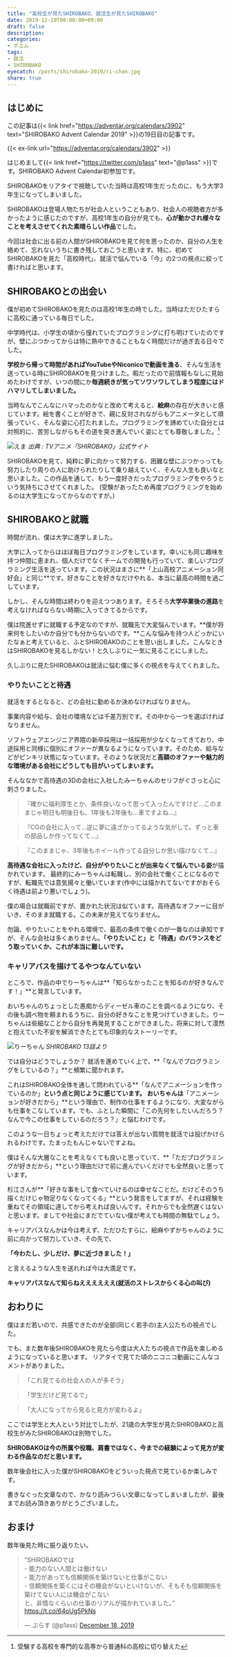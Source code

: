 ```yaml
---
title: "高校生が見たSHIROBAKO、就活生が見たSHIROBAKO"
date: 2019-12-19T00:00:00+09:00
draft: false
description: 
categories:
- ポエム
tags:
- 就活
- SHIROBAKO
eyecatch: /posts/shirobako-2019/ri-chan.jpg
share: true
---
```


## はじめに

この記事は{{< link href="https://adventar.org/calendars/3902" text="SHIROBAKO Advent Calendar 2019" >}}の19日目の記事です。

{{< ex-link url="https://adventar.org/calendars/3902" >}}

はじめまして{{< link href="https://twitter.com/p1ass" text="@p1ass" >}}です。SHIROBAKO Advent Calendar初参加です。

SHIROBAKOをリアタイで視聴していた当時は高校1年生だったのに、もう大学3年生になってしまいました。

SHIROBAKOは登場人物たちが社会人ということもあり、社会人の視聴者方が多かったように感じたのですが、高校1年生の自分が見ても、**心が動かされ様々なことを考えさせてくれた素晴らしい作品**でした。

今回は社会に出る前の人間がSHIROBAKOを見て何を思ったのか、自分の人生を絡めて、忘れないうちに書き残しておこうと思います。特に、初めてSHIROBAKOを見た「高校時代」、就活で悩んでいる「今」の2つの視点に絞って書ければと思います。

<!--more-->

## SHIROBAKOとの出会い

僕が初めてSHIROBAKOを見たのは高校1年生の時でした。当時はただひたすらに高校に通っている毎日でした。

中学時代は、小学生の頃から憧れていたプログラミングに打ち明けていたのですが、壁にぶつかってからは特に熱中できることもなく時間だけが過ぎ去る日々でした。

**学校から帰って時間があればYouTubeやNiconicoで動画を漁る**、そんな生活を送っている時にSHIROBAKOを見つけました。暇だったので前情報もなしに見始めたわけですが、いつの間にか**毎週続きが気ってソワソワしてしまう程度にはドハマリしてしまいました。**

当時なんでこんなにハマったのかなと改めて考えると、**絵麻**の存在が大きいと感じています。絵を書くことが好きで、親に反対されながらもアニメータとして頑張っていく、そんな姿に心打たれました。プログラミングを諦めていた自分とは対照的に、苦労しながらもその道を突き進んでいく姿にとても尊敬しました。[^1]

![えま](ema.png)
_出典 : TVアニメ「SHIROBAKO」公式サイト_

[^1]: 受験する高校を専門的な高専から普通科の高校に切り替えた

SHIROBAKOを見て、純粋に夢に向かって努力する、困難な壁にぶつかっっても努力したり周りの人に助けられたりして乗り越えていく、そんな人生も良いなと思いました。この作品を通して、もう一度好きだったプログラミングをやろうという気持ちにさせてくれました。 (受験があったため再度プログラミングを始めるのは大学生になってからなのですが。)

## SHIROBAKOと就職

時間が流れ、僕は大学に進学しました。

大学に入ってからはほぼ毎日プログラミングをしています。幸いにも同じ趣味を持つ仲間に恵まれ、個人だけでなくチームでの開発も行っていて、楽しいプログラミング生活を送っています。この状況はまさに**「上山高校アニメーション同好会」と同じ**です。好きなことを好きなだけやれる、本当に最高の時間を過ごしています。

しかし、そんな時間は終わりを迎えつつあります。そろそろ**大学卒業後の進路**を考えなければならない時期に入ってきてるからです。

僕は院進せずに就職する予定なのですが、就職先で大変悩んでいます。**僕が将来何をしたいのか自分でも分からないのです。**こんな悩みを持つ人どっかにいたなぁと考えていると、ふとSHIROBAKOのことを思い出しました。こんなときはSHIROBAKOを見るしかない！と久しぶりに一気に見ることにしました。

久しぶりに見たSHIROBAKOは就活に悩む僕に多くの視点を与えてくれました。

### やりたいことと待遇

就活をするとなると、どの会社に勤めるか決めなければなりません。

事業内容や給与、会社の環境などは千差万別です。その中から一つを選ばければなりません。

ソフトウェアエンジニア界隈の新卒採用は一括採用が少なくなってきており、中途採用と同様に個別にオファーが異なるようになっています。そのため、給与などがピンキリ状態になっています。そのような状況だと**高額のオファーや魅力的な環境がある会社にどうしても目がいってしまいます。**

そんななかで高待遇の3Dの会社に入社したみーちゃんのセリフがぐさっと心に刺さりました。

>『確かに福利厚生とか、条件良いなって思って入ったんですけど…このままじゃ明日も明後日も、1年後も2年後も…車ですよね…』 

>『CGの会社に入って…逆に夢に遠ざかってるような気がして。ずっと車の部品しか作ってなくて…』

>『このままじゃ、3年後もホイール作ってる自分しか思い描けなくて…』

**高待遇な会社に入ったけど、自分がやりたいことが出来なくて悩んでいる姿**が描かれています。
最終的にみーちゃんは転職し、別の会社で働くことになるのですが、転職先では意気揚々と働いています(作中には描かれてないですがおそらく待遇は前より悪いでしょう)。

僕の場合は就職前ですが、置かれた状況は似ています。高待遇なオファーに目がいき、そのまま就職する。この未来が見えてなりません。

勿論、やりたいことをやれる環境で、最高の条件で働くのが一番なのは承知ですが、そんな会社は多くありません。**「やりたいこと」と「待遇」のバランスをどう取っていくか、これが本当に難しいです。**

### キャリアパスを描けてるやつなんていない

ところで、作品の中でりーちゃんは**「知らなかったことを知るのが好きなんです！」**と発言しています。

おいちゃんのちょっとした愚痴からディーゼル車のことを調べるようになり、その後も調べ物を頼まれるうちに、自分の好きなことを見つけていきました。りーちゃんは些細なことから自分を再発見することができました。将来に対して漠然と抱えていた不安を解消できたとても印象的なストーリーです。

![りーちゃん](ri-chan.jpg)
_SHIROBAKO 13話より_

では自分はどうでしょうか？
就活を進めていく上で、**「なんでプログラミングをしているの？」**と頻繁に聞かれます。

これはSHIROBAKO全体を通して問われている**「なんでアニメーションを作っているのか」**という点と同じように感じています。
おいちゃんは**「アニメーションが好きだから」**という理由で、制作の仕事をするようになり、大変ながらも仕事をこなしています。でも、ふとした瞬間に「この先何をしたいんだろう？なんで今この仕事をしているのだろう？」と悩むわけです。

このような一日ちょっと考えただけでは答えが出ない質問を就活では投げかけられるわけです。たまったもんじゃないですよね。

僕はそんな大層なことを考えなくても良いと思っていて、**「ただプログラミングが好きだから」**という理由だけで前に進んでいくだけでも全然良いと思っています。

杉江さんが**「好きな事をして食べていけるのは幸せなことだ。だけどそのうち描くだけじゃ物足りなくなってくる」**という発言をしてますが、それは経験を重ねてその領域に達してから考えれば良いんです。それからでも全然遅くはないと思います。ましてや社会にまだでていない僕が考えても時間の無駄でしょう。

キャリアパスなんかは今は考えず、ただひたすらに、絵麻やずかちゃんのように前に向かって努力していき、その先で、

**「今わたし、少しだけ、夢に近づきました！」**

と言えるような人生を送れれば今は大満足です。

**キャリアパスなんて知らねええええええ(就活のストレスからくる心の叫び)**


## おわりに


僕はまだ若いので、共感できたのが全部(同じく若手の)主人公たちの視点でした。

でも、また数年後SHIROBAKOを見たら今度は大人たちの視点で作品を楽しめるようになっていると思います。
リアタイで見てた頃のニコニコ動画にこんなコメントがありました。
    
> 「これ見てるの社会人の人が多そう」
   
> 「学生だけど見てるで」

> 「大人になってから見ると見方が変わるよ」

ここでは学生と大人という対比でしたが、21歳の大学生が見たSHIROBAKOと高校生がみたSHIROBAKOは別物でした。

**SHIROBAKOは今の所属や役職、肩書ではなく、今までの経験によって見方が変わる作品なのだと思います。**

数年後会社に入った僕がSHIROBAKOをどういった視点で見ているか楽しみです。

書きなぐった文章なので、かなり読みづらい文章になってしまいましたが、最後までお読み頂きありがとうございました。

## おまけ

数年後見た時に振り返りたい。

<blockquote class="twitter-tweet" data-partner="tweetdeck"><p lang="ja" dir="ltr">“SHIROBAKOでは<br>- 能力のない人間とは働けない<br>- 能力があっても信頼関係を築けないと仕事がこない<br>- 信頼関係を築くにはその機会がないといけないが、そもそも信頼関係を築けてない人には機会がこない<br>と、非情なくらいの仕事のリアルが描かれていました。”<br> <a href="https://t.co/64oUg5PkNs">https://t.co/64oUg5PkNs</a></p>&mdash; ぷらす (@p1ass) <a href="https://twitter.com/p1ass/status/1207189354868658177?ref_src=twsrc%5Etfw">December 18, 2019</a></blockquote>
<script async src="https://platform.twitter.com/widgets.js" charset="utf-8"></script>
